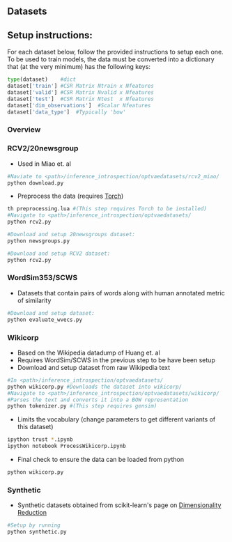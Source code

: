 ## Datasets

## Setup instructions:
For each dataset below, follow the provided instructions to setup each one. 
To be used to train models, the data must be converted into a dictionary that (at the very minimum) has the following keys:
```python
type(dataset)    #dict
dataset['train'] #CSR Matrix Ntrain x Nfeatures
dataset['valid'] #CSR Matrix Nvalid x Nfeatures
dataset['test']  #CSR Matrix Ntest  x Nfeatures
dataset['dim_observations']  #Scalar Nfeatures
dataset['data_type']  #Typically 'bow'
```

### Overview

### RCV2/20newsgroup
* Used in Miao et. al 
```bash
#Naviate to <path>/inference_introspection/optvaedatasets/rcv2_miao/
python download.py
```
* Preprocess the data (requires [Torch](http://torch.ch/))
```bash
th preprocessing.lua #(This step requires Torch to be installed)
#Navigate to <path>/inference_introspection/optvaedatasets/
python rcv2.py
```

```bash
#Download and setup 20newsgroups dataset:
python newsgroups.py 
```

```bash
#Download and setup RCV2 dataset:
python rcv2.py 
```


### WordSim353/SCWS
* Datasets that contain pairs of words along with human annotated metric of similarity 
```bash
#Download and setup dataset:
python evaluate_wvecs.py 
```

### Wikicorp 
* Based on the Wikipedia datadump of Huang et. al
* Requires WordSim/SCWS in the previous step to be have been setup
* Download and setup dataset from raw Wikipedia text
```bash
#In <path>/inference_introspection/optvaedatasets/
python wikicorp.py #Downloads the dataset into wikicorp/ 
#Navigate to <path>/inference_introspection/optvaedatasets/wikicorp/
#Parses the text and converts it into a BOW representation
python tokenizer.py #(This step requires gensim)
```
* Limits the vocabulary (change parameters to get different variants of this dataset)
```bash
ipython trust *.ipynb
ipython notebook ProcessWikicorp.ipynb
```
* Final check to ensure the data can be loaded from python
```bash
python wikicorp.py 
```

### Synthetic
* Synthetic datasets obtained from scikit-learn's page on [Dimensionality Reduction](http://scikit-learn.org/stable/auto_examples/manifold/plot_compare_methods.html) 
```bash
#Setup by running
python synthetic.py
```
